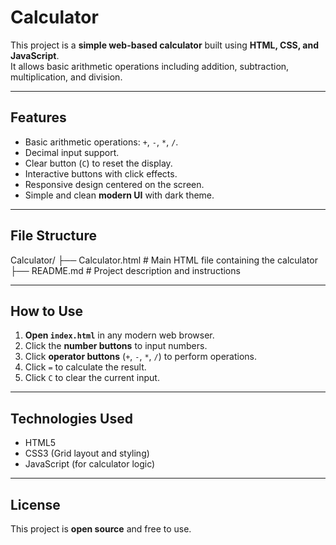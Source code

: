 # Calculator

This project is a **simple web-based calculator** built using **HTML, CSS, and JavaScript**.  
It allows basic arithmetic operations including addition, subtraction, multiplication, and division.

---

## Features

- Basic arithmetic operations: `+`, `-`, `*`, `/`.
- Decimal input support.
- Clear button (`C`) to reset the display.
- Interactive buttons with click effects.
- Responsive design centered on the screen.
- Simple and clean **modern UI** with dark theme.

---

## File Structure

Calculator/
├── Calculator.html # Main HTML file containing the calculator
├── README.md # Project description and instructions

---

## How to Use

1. **Open `index.html`** in any modern web browser.  
2. Click the **number buttons** to input numbers.  
3. Click **operator buttons** (`+`, `-`, `*`, `/`) to perform operations.  
4. Click `=` to calculate the result.  
5. Click `C` to clear the current input.  

---

## Technologies Used

- HTML5
- CSS3 (Grid layout and styling)
- JavaScript (for calculator logic)

---

## License

This project is **open source** and free to use.
